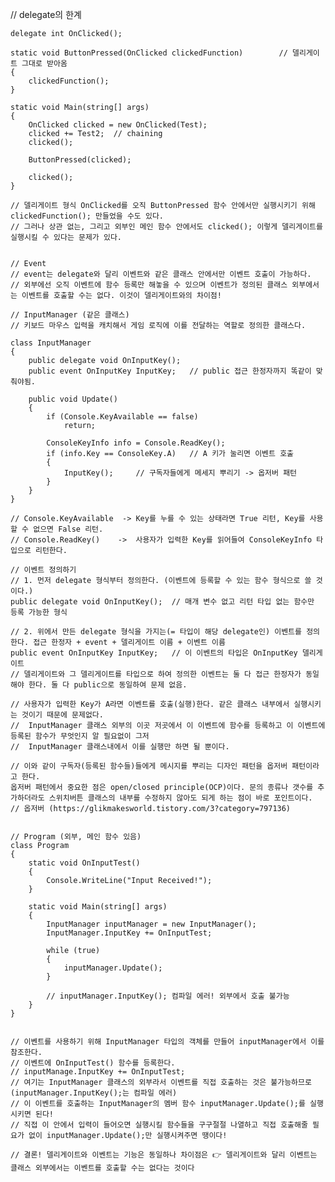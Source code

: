 // delegate의 한계

    delegate int OnClicked();
    
    static void ButtonPressed(OnClicked clickedFunction)        // 델리게이트 그대로 받아옴
    {
        clickedFunction();
    }

    static void Main(string[] args)
    {
        OnClicked clicked = new OnClicked(Test);
        clicked += Test2;  // chaining
        clicked();
        
        ButtonPressed(clicked);

        clicked();
    }

    // 델리게이트 형식 OnClicked를 오직 ButtonPressed 함수 안에서만 실행시키기 위해 clickedFunction(); 만들었을 수도 있다.
    // 그러나 상관 없는, 그리고 외부인 메인 함수 안에서도 clicked(); 이렇게 델리게이트를 실행시킬 수 있다는 문제가 있다.


    // Event
    // event는 delegate와 달리 이벤트와 같은 클래스 안에서만 이벤트 호출이 가능하다.
    // 외부에선 오직 이벤트에 함수 등록만 해놓을 수 있으며 이벤트가 정의된 클래스 외부에서는 이벤트를 호출할 수는 없다. 이것이 델리게이트와의 차이점!
    
    // InputManager (같은 클래스)
    // 키보드 마우스 입력을 캐치해서 게임 로직에 이를 전달하는 역할로 정의한 클래스다.

    class InputManager
    {
        public delegate void OnInputKey();
        public event OnInputKey InputKey;   // public 접근 한정자까지 똑같이 맞춰야됨.

        public void Update()
        {
            if (Console.KeyAvailable == false)
                return;

            ConsoleKeyInfo info = Console.ReadKey();
            if (info.Key == ConsoleKey.A)   // A 키가 눌리면 이벤트 호출
            {
                InputKey();     // 구독자들에게 메세지 뿌리기 -> 옵저버 패턴
            }
        }
    }

    // Console.KeyAvailable  -> Key를 누를 수 있는 상태라면 True 리턴, Key를 사용할 수 없으면 False 리턴.
    // Console.ReadKey()    ->  사용자가 입력한 Key를 읽어들여 ConsoleKeyInfo 타입으로 리턴한다.
    
    // 이벤트 정의하기
    // 1. 먼저 delegate 형식부터 정의한다. (이벤트에 등록할 수 있는 함수 형식으로 쓸 것이다.)
    public delegate void OnInputKey();  // 매개 변수 없고 리턴 타입 없는 함수만 등록 가능한 형식
    
    // 2. 위에서 만든 delegate 형식을 가지는(= 타입이 해당 delegate인) 이벤트를 정의한다. 접근 한정자 + event + 델리게이트 이름 + 이벤트 이름
    public event OnInputKey InputKey;   // 이 이벤트의 타입은 OnInputKey 델리게이트
    // 델리게이트와 그 델리게이트를 타입으로 하여 정의한 이벤트는 둘 다 접근 한정자가 동일해야 한다. 둘 다 public으로 동일하여 문제 없음.
    
    // 사용자가 입력한 Key가 A라면 이벤트를 호출(실행)한다. 같은 클래스 내부에서 실행시키는 것이기 때문에 문제없다.
    //  InputManager 클래스 외부의 이곳 저곳에서 이 이벤트에 함수를 등록하고 이 이벤트에 등록된 함수가 무엇인지 알 필요없이 그저
    //  InputManager 클래스내에서 이를 실행만 하면 될 뿐이다.
    
    // 이와 같이 구독자(등록된 함수들)들에게 메시지를 뿌리는 디자인 패턴을 옵저버 패턴이라고 한다.
    옵저버 패턴에서 중요한 점은 open/closed principle(OCP)이다. 문의 종류나 갯수를 추가하더라도 스위치버튼 클래스의 내부를 수정하지 않아도 되게 하는 점이 바로 포인트이다. 
    // 옵저버 (https://glikmakesworld.tistory.com/3?category=797136)
    
    
    // Program (외부, 메인 함수 있음)
    class Program
    {
        static void OnInputTest()
        {
            Console.WriteLine("Input Received!");
        }

        static void Main(string[] args)
        {
            InputManager inputManager = new InputManager();
            InputManager.InputKey += OnInputTest;

            while (true)
            {
                inputManager.Update();
            }
            
            // inputManager.InputKey(); 컴파일 에러! 외부에서 호출 불가능
        }
    }

    
    // 이벤트를 사용하기 위해 InputManager 타입의 객체를 만들어 inputManager에서 이를 참조한다.
    // 이벤트에 OnInputTest() 함수를 등록한다.
    // inputManage.InputKey += OnInputTest;
    // 여기는 InputManager 클래스의 외부라서 이벤트를 직접 호출하는 것은 불가능하므로(inputManager.InputKey();는 컴파일 에러)
    // 이 이벤트를 호출하는 InputManager의 멤버 함수 inputManager.Update();를 실행시키면 된다!
    // 직접 이 안에서 입력이 들어오면 실행시킬 함수들을 구구절절 나열하고 직접 호출해줄 필요가 없이 inputManager.Update();만 실행시켜주면 땡이다!
    
    // 결론! 델리게이트와 이벤트는 기능은 동일하나 차이점은 👉 델리게이트와 달리 이벤트는 클래스 외부에서는 이벤트를 호출할 수는 없다는 것이다
